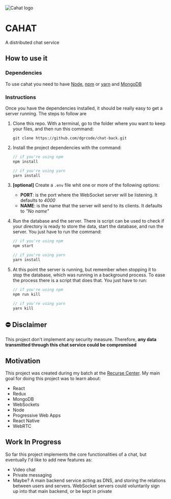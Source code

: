![Cahat logo](https://cdn.rawgit.com/dgrcode/chat-back/master/cathat.svg)

# CAHAT
A distributed chat service


## How to use it

### Dependencies

To use cahat you need to have [Node](https://nodejs.org/en/), [npm](https://www.npmjs.com/) or [yarn](https://yarnpkg.com/en/docs/install) and [MongoDB](https://www.mongodb.com/download-center#community)


### Instructions

Once you have the dependencies installed, it should be really easy to get a server running. The steps to follow are

1. Clone this repo. With a terminal, go to the folder where you want to keep your files, and then run this command:
    ```
    git clone https://github.com/dgrcode/chat-back.git
    ```

2. Install the project dependencies with the command:
    ```js
    // if you're using npm
    npm install

    // if you're using yarn
    yarn install
    ```
3. **[optional]** Create a `.env` file whit one or more of the following options:
    - **PORT**: is the port where the WebSocket server will be listening. It defaults to _4000_
    - **NAME**: is the name that the server will send to its clients. It defaults to _"No name"_

4. Run the database and the server. There is script can be used to check if your directory is ready to store the data, start the database, and run the server. You just have to run the command:
    ```js
    // if you're using npm
    npm start

    // if you're using yarn
    yarn install
    ```

5. At this point the server is running, but remember when stopping it to stop the database, which was running in a background process. To ease the process there is a script that does that. You just have to run:
    ```js
    // if you're using npm
    npm run kill

    // if you're using yarn
    yarn kill
    ```


## :no_entry: Disclaimer

This project don't implement any security measure. Therefore, **any data transmitted through this chat service could be compromised**


## Motivation

This project was created during my batch at the [Recurse Center](https://www.recurse.com). My main goal for doing this project was to learn about:
 - React
 - Redux
 - MongoDB
 - WebSockets
 - Node
 - Progressive Web Apps
 - React Native
 - WebRTC

## Work In Progress

So far this project implements the core functionalities of a chat, but eventually I'd like to add new features as:
 - Video chat
 - Private messaging
 - Maybe? A main backend service acting as DNS, and storing the relations between users and servers. WebSocket servers could voluntarily sign up into that main backend, or be kept in private
